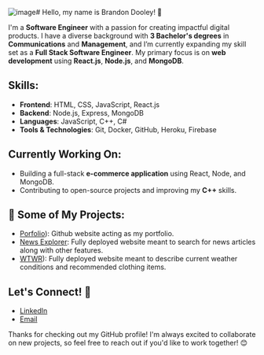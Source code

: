 ![image](https://github.com/user-attachments/assets/0bdf9ea5-c3eb-40f3-b189-adbc0a7541af)# Hello, my name is Brandon Dooley! 👋

I'm a **Software Engineer** with a passion for creating impactful digital products. I have a diverse background with **3 Bachelor's degrees** in **Communications** and **Management**, and I’m currently expanding my skill set as a **Full Stack Software Engineer**. 
My primary focus is on **web development** using **React.js**, **Node.js**, and **MongoDB**.

## Skills:
- **Frontend**: HTML, CSS, JavaScript, React.js
- **Backend**: Node.js, Express, MongoDB
- **Languages**: JavaScript, C++, C#
- **Tools & Technologies**: Git, Docker, GitHub, Heroku, Firebase

## Currently Working On:
- Building a full-stack **e-commerce application** using React, Node, and MongoDB.
- Contributing to open-source projects and improving my **C++** skills.

## 📂 Some of My Projects:
- [Porfolio](https://bigredcoding.github.io/Portfolio/)): Github website acting as my portfolio.
- [News Explorer](https://www.newsexplorer.justlearning.net): Fully deployed website meant to search for news articles along with other features.
- [WTWR](https://www.newsexplorer.justlearning.net)): Fully deployed website meant to describe current weather conditions and recommended clothing items.

## Let's Connect! 🤝
- [LinkedIn](https://www.linkedin.com/in/brandon-roy-dooley/)
- [Email](brandonroydooley@gmail.com)

Thanks for checking out my GitHub profile! I'm always excited to collaborate on new projects, so feel free to reach out if you'd like to work together! 😊
